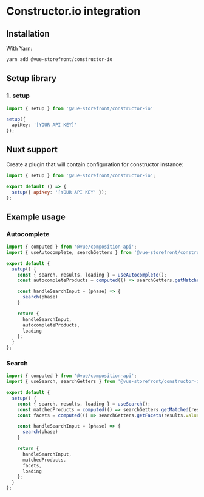 # Constructor.io integration

## Installation

With Yarn:
```bash
yarn add @vue-storefront/constructor-io
```

## Setup library

### 1. setup
```typescript
import { setup } from '@vue-storefront/constructor-io'

setup({
  apiKey: '[YOUR API KEY]'
});
```

## Nuxt support
Create a plugin that will contain configuration for constructor instance:

```js
import { setup } from '@vue-storefront/constructor-io';

export default () => {
  setup({ apiKey: '[YOUR API KEY' });
};

```

## Example usage

### Autocomplete

```js
import { computed } from '@vue/composition-api';
import { useAutocomplete, searchGetters } from '@vue-storefront/constructor-io';

export default {
  setup() {
    const { search, results, loading } = useAutocomplete();
    const autocompleteProducts = computed(() => searchGetters.getMatched(results.value));

    const handleSearchInput = (phase) => {
      search(phase)
    }

    return {
      handleSearchInput,
      autocompleteProducts,
      loading
    };
  }
};
```

### Search

```js
import { computed } from '@vue/composition-api';
import { useSearch, searchGetters } from '@vue-storefront/constructor-io';

export default {
  setup() {
    const { search, results, loading } = useSearch();
    const matchedProducts = computed(() => searchGetters.getMatched(results.value));
    const facets = computed(() => searchGetters.getFacets(results.value));

    const handleSearchInput = (phase) => {
      search(phase)
    }

    return {
      handleSearchInput,
      matchedProducts,
      facets,
      loading
    };
  }
};
```
